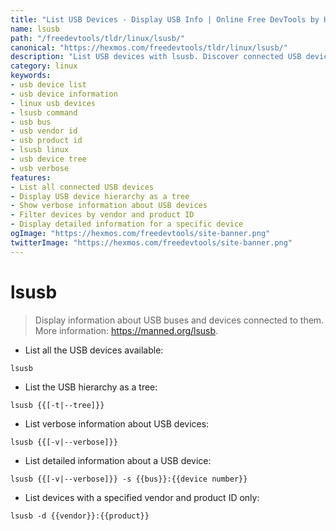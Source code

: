 ```yaml
---
title: "List USB Devices - Display USB Info | Online Free DevTools by Hexmos"
name: lsusb
path: "/freedevtools/tldr/linux/lsusb/"
canonical: "https://hexmos.com/freedevtools/tldr/linux/lsusb/"
description: "List USB devices with lsusb. Discover connected USB devices and their details using this command line tool. Free online tool, no registration required."
category: linux
keywords:
- usb device list
- usb device information
- linux usb devices
- lsusb command
- usb bus
- usb vendor id
- usb product id
- lsusb linux
- usb device tree
- usb verbose
features:
- List all connected USB devices
- Display USB device hierarchy as a tree
- Show verbose information about USB devices
- Filter devices by vendor and product ID
- Display detailed information for a specific device
ogImage: "https://hexmos.com/freedevtools/site-banner.png"
twitterImage: "https://hexmos.com/freedevtools/site-banner.png"
---
```


# lsusb

> Display information about USB buses and devices connected to them.
> More information: <https://manned.org/lsusb>.

- List all the USB devices available:

`lsusb`

- List the USB hierarchy as a tree:

`lsusb {{[-t|--tree]}}`

- List verbose information about USB devices:

`lsusb {{[-v|--verbose]}}`

- List detailed information about a USB device:

`lsusb {{[-v|--verbose]}} -s {{bus}}:{{device number}}`

- List devices with a specified vendor and product ID only:

`lsusb -d {{vendor}}:{{product}}`

